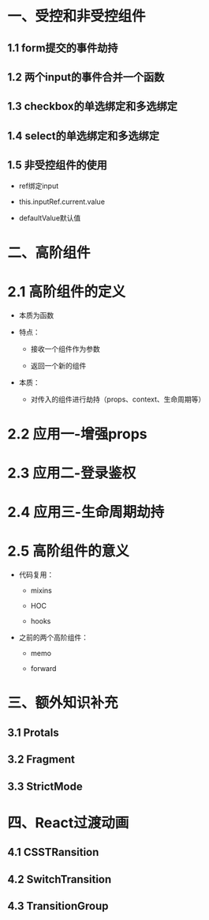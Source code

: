 # 一、受控和非受控组件

## 1.1 form提交的事件劫持

## 1.2 两个input的事件合并一个函数

## 1.3 checkbox的单选绑定和多选绑定

## 1.4 select的单选绑定和多选绑定

## 1.5 非受控组件的使用

+ ref绑定input

+ this.inputRef.current.value

+ defaultValue默认值

# 二、高阶组件

# 2.1 高阶组件的定义

+ 本质为函数

+ 特点：

  + 接收一个组件作为参数

  + 返回一个新的组件

+ 本质：

  + 对传入的组件进行劫持（props、context、生命周期等）

# 2.2 应用一-增强props

# 2.3 应用二-登录鉴权

# 2.4 应用三-生命周期劫持

# 2.5 高阶组件的意义

+ 代码复用：

  + mixins

  + HOC

  + hooks

+ 之前的两个高阶组件：

  + memo

  + forward

# 三、额外知识补充

## 3.1 Protals

## 3.2 Fragment

## 3.3 StrictMode

# 四、React过渡动画

## 4.1 CSSTRansition

## 4.2 SwitchTransition

## 4.3 TransitionGroup